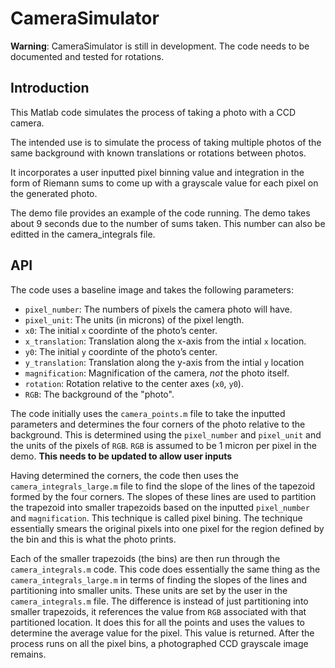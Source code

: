 # CameraSimulator

**Warning**: CameraSimulator is still in development. The code needs to be documented and tested for rotations.

## Introduction

This Matlab code simulates the process of taking a photo with a CCD camera.

The intended use is to simulate the process of taking multiple photos of the same background with known translations or rotations between photos.

It incorporates a user inputted pixel binning value and integration in the form of Riemann sums to come up with a grayscale value for each pixel on the generated photo.

The demo file provides an example of the code running. The demo takes about 9 seconds due to the number of sums taken. This number can also be editted in the camera_integrals file.

## API
The code uses a baseline image and takes the following parameters:

- `pixel_number`: The numbers of pixels the camera photo will have.
- `pixel_unit`: The units (in microns) of the pixel length.
- `x0`: The initial `x` coordinte of the photo’s center.
- `x_translation`: Translation along the x-axis from the intial `x` location.
- `y0`: The initial `y` coordinte of the photo’s center.
- `y_translation`: Translation along the y-axis from the intial `y` location
- `magnification`: Magnification of the camera, *not* the photo itself.
- `rotation`: Rotation relative to the center axes (`x0`, `y0`).
- `RGB`: The background of the "photo".

The code initially uses the `camera_points.m` file to take the inputted parameters and determines the four corners of the photo relative to the background. This is determined using the `pixel_number` and `pixel_unit` and the units of the pixels of `RGB`. `RGB` is assumed to be 1 micron per pixel in the demo. **This needs to be updated to allow user inputs**

Having determined the corners, the code then uses the `camera_integrals_large.m` file to find the slope of the lines of the tapezoid formed by the four corners. The slopes of these lines are used to partition the trapezoid into smaller trapezoids based on the inputted `pixel_number` and `magnification`. This technique is called pixel bining. The technique essentially smears the original pixels into one pixel for the region defined by the bin and this is what the photo prints.

Each of the smaller trapezoids (the bins) are then run through the `camera_integrals.m` code. This code does essentially the same thing as the `camera_integrals_large.m` in terms of finding the slopes of the lines and partitioning into smaller units. These units are set by the user in the `camera_integrals.m` file. The difference is instead of just partitioning into smaller trapezoids, it references the value from `RGB` associated with that partitioned location. It does this for all the points and uses the values to determine the average value for the pixel. This value is returned. After the process runs on all the pixel bins, a photographed CCD grayscale image remains.
